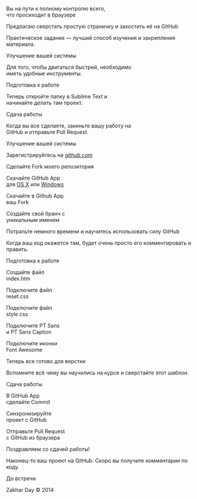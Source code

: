 <!DOCTYPE html>
<html lang="en">
<head>
	<meta charset="UTF-8">
	<title>MCS_Exam</title>
	<link rel="stylesheet" href="stylesheets/reset.css">
	<link rel="stylesheet" href="stylesheets/style.css">
	<link href="http://maxcdn.bootstrapcdn.com/font-awesome/4.2.0/css/font-awesome.min.css" rel="stylesheet">
	<link href='http://fonts.googleapis.com/css?family=PT+Sans+Caption:400,700' rel='stylesheet' type='text/css'>
	<link href='http://fonts.googleapis.com/css?family=PT+Sans:400,700|PT+Sans+Narrow&subset=cyrillic-ext,latin' rel='stylesheet' type='text/css'>
</head>
<body>
	<section id="top"> 
		<div class="bg-top">
			<p id="text">Вы на пути к полному контролю всего,<br> что просиходит в браузере</p>
		</div>
	</section>
	<section id="block1">
		<p id="text1">Предлагаю сверстать простую страничку и захостить её на GitHub</p>
		<p id="text2">Практическое задание — лучший способ изучения и закрепления материала.</p>
	</section>
	<section id="block2">
		<div class="flex">
			<div id="flex-one">
				<div class="container">
					<div class="icon">
						<i class="fa fa-code-fork"></i>
					</div>
				</div>
				<p class="text-one">Улучшение вашей системы</p>
				<p class="text-two">Для того, чтобы двигаться быстрей, необходимо <br> иметь удобные инструменты.</p>
				</a>
			</div>
			<div id="flex-two">
				<div class="container">
					<div class="icon">
						<i class="fa fa-files-o"></i>
					</div>
				</div>
				<p class="text-one">Подготовка к работе</p>
				<p class="text-two">Теперь откройте папку в Sublime Text и<br> начинайте делать там проект.</p>
				</a>
			</div>
			<div id="flex-three">
				<div class="container">
					<div class="icon">
						<i class="fa fa-github-alt"></i>
					</div>
				</div>
				<p class="text-one">Сдача работы</p>
				<p class="text-two">Когда вы все сделаете, закиньте вашу работу на<br> GitHub и отправьте Pull Request.</p>
				</a>
			</div>
		</div>
	</section>
	<section id="block3">
		<p id="text1">Улучшение вашей системы</p>
		<div class="flex">
			<div class="flex-mini">
				<div class="containertwo">
					<div class="icon-info" id="one"></div>
				</div>
				<p class="text-icon">Зарегистрируйтесь на <i><a href="http://github.com">github.com</a></i></p>
			</div>
			<div class="flex-mini">
				<div class="containertwo">
					<div class="icon-info" id="two"></div>
				</div>
				<p class="text-icon">Сделайте Fork моего репозитория</p>
			</div>
			<div class="flex-mini">
				<div class="containertwo">
					<div class="icon-info" id="three"></div>
				</div>
				<p class="text-icon">Скачайте GitHub App<br>
				для <a href="https://mac.github.com/">OS X</a> или <a href="https://windows.github.com/">Windows</a></p>
			</div>
			<div class="flex-mini">
				<div class="containertwo">
					<div class="icon-info" id="four"></div>
				</div>
				<p class="text-icon">Скачайте в Github App <br> ваш Fork</p>
			</div>
			<div class="flex-mini">
				<div class="containertwo">
					<div class="icon-info" id="five"></div>
				</div>
				<p class="text-icon">Создайте свой бранч с <br> уникальным именем</p>
			</div>
		</div>
	</section>
	<section id="block4">
		<div id="sectionthree">
			<p class="text-one">Потратьте немного времени и научитесь использовать силу GitHub</p>
			<p class="text-two">Когда ваш код окажется там, будет очень просто его комментировать и править.</p>
		</div>
	</section>
	<section id="block5">
		<p id="text1">Подготовка к работе</p>
		<div class="flex">
			<div class="flex-mini">
				<div class="containertwo">
					<div class="icon-info" id="six"></div>
				</div>
				<p class="text-icon">Создайте файл <br> index.htm</p>
			</div>
			<div class="flex-mini">
				<div class="containertwo">
					<div class="icon-info" id="seven"></div>
				</div>
				<p class="text-icon">Подключите файл <br> reset.css</p>
			</div>
			<div class="flex-mini">
				<div class="containertwo">
					<div class="icon-info" id="eight"></div>
				</div>
				<p class="text-icon">Подключите файл <br> style.css</p>
			</div>
			<div class="flex-mini">
				<div class="containertwo">
					<div class="icon-info" id="nine"></div>
				</div>
				<p class="text-icon">Подключите PT Sans <br> и PT Sans Caption</p>
			</div>
			<div class="flex-mini">
				<div class="containertwo">
					<div class="icon-info" id="ten"></div>
				</div>
				<p class="text-icon">Подключите иконки <br> Font Awesome </p>
			</div>
		</div>
	</section>
	<section id="block6">
		<div id="sectionfive">
			<p class="text-one">Теперь все готово для верстки</p>
			<p class="text-two">Вспомните всё чему вы научились на курсе и сверстайте этот шаблон.</p>
		</div>
	</section>
	<section id="block7">
		<p id="text1">Сдача работы</p>
		<div class="flex">
			<div class="flex-mini">
				<div class="containertwo">
					<div class="icon-info" id="eleven"></div>
				</div>
				<p class="text-icon">В GitHub App <br> сделайте Commit</p>
			</div>
			<div class="flex-mini">
				<div class="containertwo">
					<div class="icon-info" id="twelve"></div>
				</div>
				<p class="text-icon">Синхронизируйте <br> проект с GitHub</i></p>
			</div>
			<div class="flex-mini">
				<div class="containertwo">
					<div class="icon-info" id="thirteen"></div>
				</div>
				<p class="text-icon">Отправьте Pull Request <br> с GitHub из браузера</p>
			</div>
		</div>
	</section>
		<section id="block8">
		<div id="sectionseven">
			<p class="text-one">Поздравляем со сдачей работы!</p>
			<p class="text-two">Наконец-то ваш проект на GitHub. Скоро вы получите комментарии по коду.</p>
		</div>
	</section>
	<section id="bottom"> 
		<div class="bg-bottom">
			<p id="text">До встречи</p>
			<p id="sign">Zakhar Day © 2014</p>
		</div>
	</section>
</body>
</html>